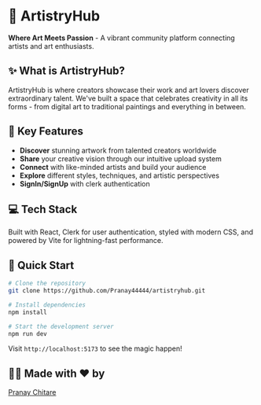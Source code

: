 # 🎨 ArtistryHub

**Where Art Meets Passion** - A vibrant community platform connecting artists and art enthusiasts.

## ✨ What is ArtistryHub?

ArtistryHub is where creators showcase their work and art lovers discover extraordinary talent. We've built a space that celebrates creativity in all its forms - from digital art to traditional paintings and everything in between.

## 🚀 Key Features

- **Discover** stunning artwork from talented creators worldwide
- **Share** your creative vision through our intuitive upload system
- **Connect** with like-minded artists and build your audience
- **Explore** different styles, techniques, and artistic perspectives
- **SignIn/SignUp** with clerk authentication

## 💻 Tech Stack

Built with React, Clerk for user authentication, styled with modern CSS, and powered by Vite for lightning-fast performance.

## 🏁 Quick Start

```bash
# Clone the repository
git clone https://github.com/Pranay44444/artistryhub.git

# Install dependencies
npm install

# Start the development server
npm run dev
```

Visit `http://localhost:5173` to see the magic happen!

## 👨‍💻 Made with ❤️ by

[Pranay Chitare](https://github.com/Pranay44444)

